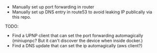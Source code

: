 - Manually set up port forwarding in router
- Manually set up DNS entry in route53 to avoid leaking IP publically via this repo.

TODO:
- Find a UPNP client that can set the port forwarding automagically (miniupnpc? But it can't discover the device when inside docker.)
- Find a DNS update that can set the ip automagically (aws client?)